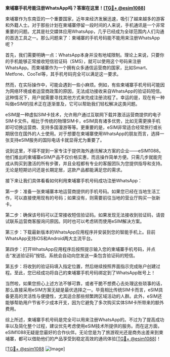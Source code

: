 **柬埔寨手机号能注册WhatsApp吗？答案在这里！[[TG💪+ @esim1088](https://t.me/s/esim1088)]**

柬埔寨作为东南亚的一个重要国家，近年来经济发展迅速，吸引了越来越多的游客和外籍人士。对于那些计划在柬埔寨停留一段时间的人来说，手机通讯是一个非常重要的问题。尤其是社交媒体应用WhatsApp，几乎已经成为全球范围内人们沟通的首选工具之一。那么问题来了：柬埔寨的手机号码能不能用来注册WhatsApp呢？

首先，我们需要明确一点：WhatsApp本身并没有地域限制。理论上来说，只要你的手机能够正常接收短信验证码（SMS），就可以使用这个号码来注册WhatsApp。而柬埔寨作为一个拥有众多通信运营商的国家，比如Smart、Metfone、CooTel等，其手机号码完全可以满足这一要求。

然而，在实际操作中，可能会遇到一些小麻烦。例如，有些柬埔寨手机号码可能因为网络环境或者运营商政策的原因，无法成功接收来自WhatsApp的验证码短信。这种情况下，用户就需要寻找其他方式来完成注册流程了。幸运的是，现在有一种叫做eSIM的技术正在逐渐普及，它可以帮助我们轻松解决这类问题。

eSIM是一种虚拟SIM卡技术，允许用户通过互联网下载并激活运营商提供的电子SIM卡文件。相比于传统的物理SIM卡，eSIM具有诸多优势，比如无需更换手机即可切换运营商、支持多国漫游等等。更重要的是，eSIM非常适合经常旅行或长期居住在国外的人士使用。对于想要在柬埔寨使用WhatsApp的朋友而言，选择一张支持eSIM服务的国际电话卡就显得尤为重要了。

说到这里，不得不提到一家专注于提供海外通讯解决方案的企业——eSIM1088。他们推出的柬埔寨eSIM产品不仅价格实惠，而且操作简单方便。只需几步就能完成从购买到激活的所有步骤，并且全程都有专业的客服团队为您提供指导和支持。无论是短期访问还是长期定居，这款产品都能满足您的需求。

接下来让我们具体看看如何利用柬埔寨手机号码成功注册WhatsApp：

第一步：准备一张柬埔寨本地运营商提供的手机号码。如果您已经在当地生活工作，可以直接使用现有的号码；如果没有，则需要前往当地的营业厅购买一张新卡。

第二步：确保该号码可以正常接收短信验证码。如果发现无法接收到验证码，请尝试联系运营商客服询问原因。同时也可以考虑转而使用eSIM解决方案。

第三步：下载最新版本的WhatsApp应用程序并安装到您的智能手机上。目前WhatsApp支持iOS和Android两大主流平台。

第四步：打开WhatsApp应用程序后按照提示输入您的柬埔寨手机号码，并点击“发送验证码”按钮。系统会自动向您发送一条包含验证码的短信。

第五步：将收到的验证码填入指定位置，然后继续按照界面指示完成账户创建过程。至此，您已经成功将自己的柬埔寨手机号码绑定到了WhatsApp账号上！

当然啦，如果您担心上述方法不够可靠，或者干脆不想费心去处理这些琐事的话，那么直接采用eSIM方案无疑是最优选择之一。毕竟相比传统SIM卡而言，eSIM具备更高的灵活性与便捷性，尤其适合那些频繁跨区域活动的人群。此外，eSIM还能够帮助用户节省不少成本开支，因为它避免了多次购买实体SIM卡所带来的额外费用。

综上所述，柬埔寨手机号码是完全可以用来注册WhatsApp的。不过为了提高成功率以及简化整个过程，建议优先考虑使用eSIM技术所提供的服务。而在这方面，eSIM1088无疑是您最好的合作伙伴。无论您是为了旅游观光还是商务出差来到柬埔寨，都可以借助他们的产品享受到稳定高效的通讯体验[[TG💪+ @esim1088](https://t.me/s/esim1088)]！

[[TG💪+ @esim1088](https://t.me/s/esim1088) ![Image](https://i.postimg.cc/4NQfJmqS/Snipaste-2025-05-13-00-14-12.png)]